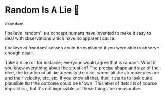# Random Is A Lie 🎲

#random

I believe 'random' is a concept humans have invented to make it easy to deal with observations which have no apparent
cause.

I believe all 'random' actions could be explained if you were able to observe enough detail.

Take a dice roll for instance; everyone would agree that is random. What if you knew everything about the situation? The
precise shape and size of the dice, the location of all the atoms in the dice, where all the air molecules are and their
velocity, etc, etc. If you know all that, then it starts to look quite plausible that the outcome could be known. This
level of detail is of course impractical, but it's not impossible, all these things are measurable.
